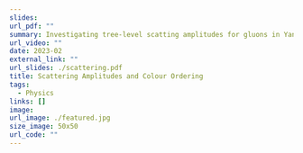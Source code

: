 ```yaml
---
slides: 
url_pdf: ""
summary: Investigating tree-level scatting amplitudes for gluons in Yang-Mills. By utilising colour decomposition, we investigate partial amplitude formulas in the case of 3 negative-helicity gluons. In particular, we investigate the singularity structure of the partial amplitude using projective geometry. 
url_video: ""
date: 2023-02
external_link: ""
url_slides: ./scattering.pdf
title: Scattering Amplitudes and Colour Ordering
tags:
  - Physics
links: []
image: 
url_image: ./featured.jpg
size_image: 50x50
url_code: ""
---
```


